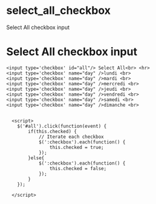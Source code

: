 # select_all_checkbox
Select All checkbox input


<html>
  <head>
    <title>select all checkbox </title>
    <script src="https://code.jquery.com/jquery-3.1.0.min.js"></script>
  </head>
  
  <body>
<h1>Select All checkbox input</h1>
    
    <input type='checkbox' id="all"/> Select All<br> <hr>
    <input type='checkbox' name="day" />lundi <br>   
    <input type='checkbox' name="day" />mardi <br> 
    <input type='checkbox' name="day" />mercredi <br> 
    <input type='checkbox' name="day" />jeudi <br> 
    <input type='checkbox' name="day" />vendredi <br> 
    <input type='checkbox' name="day" />samedi <br> 
    <input type='checkbox' name="day" />dimanche <br> 
      
      
      <script>
        $('#all').click(function(event) {
      		if(this.checked) {
      			// Iterate each checkbox
      			$(':checkbox').each(function() {
      				this.checked = true;
      			});
      		}else{
      			$(':checkbox').each(function() {
      				this.checked = false;
      			});
      		}
      	});
      
      </script>
    
  </body>
</html>
